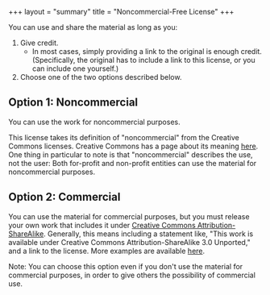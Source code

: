 +++
layout = "summary"
title = "Noncommercial-Free License"
+++

You can use and share the material as long as you:

1. Give credit.
	* In most cases, simply providing a link to the original is enough credit. (Specifically, the original has to include a link to this license, or you can include one yourself.)
2. Choose one of the two options described below.

## Option 1: Noncommercial

You can use the work for noncommercial purposes.

This license takes its definition of "noncommercial" from the Creative Commons licenses. Creative Commons has a page about its meaning [here](https://wiki.creativecommons.org/wiki/NonCommercial_interpretation). One thing in particular to note is that "noncommercial" describes the use, not the user: Both for-profit and non-profit entities can use the material for noncommercial purposes.

## Option 2: Commercial

You can use the material for commercial purposes, but you must release your own work that includes it under [Creative Commons Attribution-ShareAlike](https://creativecommons.org/licenses/by-sa/3.0/). Generally, this means including a statement like, "This work is available under Creative Commons Attribution-ShareAlike 3.0 Unported," and a link to the license. More examples are available [here](https://wiki.creativecommons.org/wiki/Marking_your_work_with_a_CC_license).

Note: You can choose this option even if you don't use the material for commercial purposes, in order to give others the possibility of commercial use.